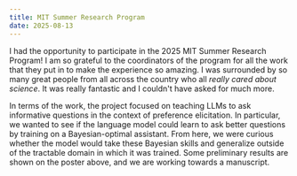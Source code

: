 ```yaml
---
title: MIT Summer Research Program
date: 2025-08-13
---
```

I had the opportunity to participate in the 2025 MIT Summer Research Program! I am so grateful to the coordinators of the program for all the work that they put in to make the experience so amazing. I was surrounded by so many great people from all across the country who all *really cared about science*. It was really fantastic and I couldn't have asked for much more.

In terms of the work, the project focused on teaching LLMs to ask informative questions in the context of preference elicitation. In particular, we wanted to see if the language model could learn to ask better questions by training on a Bayesian-optimal assistant. From here, we were curious whether the model would take these Bayesian skills and generalize outside of the tractable domain in which it was trained. Some preliminary results are shown on the poster above, and we are working towards a manuscript.